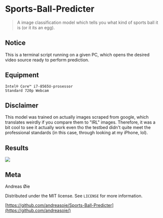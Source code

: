 # Sports-Ball-Predicter
> A image classification model which tells you what kind of sports ball it is (or it its an egg).

## Notice

This is a terminal script running on a given PC, which opens the desired video source ready to perform prediction.

## Equipment
```
Intel® Core™ i7-8565U-prosessor
Standard 720p Webcam
```

## Disclaimer

This model was trained on actually images scraped from google, which translates weirdly if you compare them to "IRL" images. Therefore, it was a bit cool to see it actually work even tho the testbed didn't quite meet the professional standards (in this case, through looking at my iPhone, lol).


## Results

![](./results/collage_results.png)


## Meta

Andreas Øie

Distributed under the MIT license. See ``LICENSE`` for more information.

[https://github.com/andreasoie/Sports-Ball-Predicter](https://github.com/andreasoie/)


